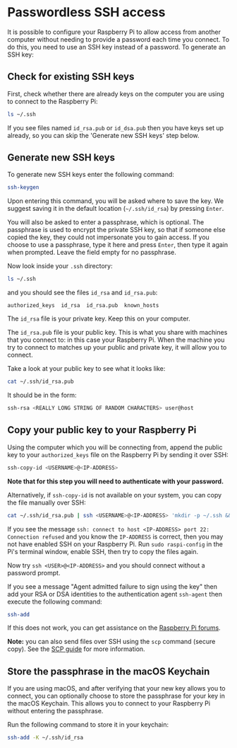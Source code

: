 # Passwordless SSH access

It is possible to configure your Raspberry Pi to allow access from another computer without needing to provide a password each time you connect. To do this, you need to use an SSH key instead of a password. To generate an SSH key:

## Check for existing SSH keys

First, check whether there are already keys on the computer you are using to connect to the Raspberry Pi:

```bash
ls ~/.ssh
```

If you see files named `id_rsa.pub` or `id_dsa.pub` then you have keys set up already, so you can skip the 'Generate new SSH keys' step below.

## Generate new SSH keys

To generate new SSH keys enter the following command:

```bash
ssh-keygen
```

Upon entering this command, you will be asked where to save the key. We suggest saving it in the default location (`~/.ssh/id_rsa`) by pressing `Enter`.

You will also be asked to enter a passphrase, which is optional. The passphrase is used to encrypt the private SSH key, so that if someone else copied the key, they could not impersonate you to gain access. If you choose to use a passphrase, type it here and press `Enter`, then type it again when prompted. Leave the field empty for no passphrase.

Now look inside your `.ssh` directory:

```bash
ls ~/.ssh
```

and you should see the files `id_rsa` and `id_rsa.pub`:

```
authorized_keys  id_rsa  id_rsa.pub  known_hosts
```

The `id_rsa` file is your private key. Keep this on your computer.

The `id_rsa.pub` file is your public key. This is what you share with machines that you connect to: in this case your Raspberry Pi. When the machine you try to connect to matches up your public and private key, it will allow you to connect.

Take a look at your public key to see what it looks like:

```bash
cat ~/.ssh/id_rsa.pub
```

It should be in the form:

```bash
ssh-rsa <REALLY LONG STRING OF RANDOM CHARACTERS> user@host
```

<a name="copy-your-public-key-to-your-raspberry-pi"></a>
## Copy your public key to your Raspberry Pi


Using the computer which you will be connecting from, append the public key to your `authorized_keys` file on the Raspberry Pi by sending it over SSH:

```bash
ssh-copy-id <USERNAME>@<IP-ADDRESS>
```

**Note that for this step you will need to authenticate with your password.**

Alternatively, if `ssh-copy-id` is not available on your system, you can copy the file manually over SSH:

```bash
cat ~/.ssh/id_rsa.pub | ssh <USERNAME>@<IP-ADDRESS> 'mkdir -p ~/.ssh && cat >> ~/.ssh/authorized_keys'
```

If you see the message `ssh: connect to host <IP-ADDRESS> port 22: Connection refused` and you know the `IP-ADDRESS` is correct, then you may not have enabled SSH on your Raspberry Pi. Run `sudo raspi-config` in the Pi's terminal window, enable SSH, then try to copy the files again.

Now try `ssh <USER>@<IP-ADDRESS>` and you should connect without a password prompt.

If you see a message "Agent admitted failure to sign using the key" then add your RSA or DSA identities to the authentication agent `ssh-agent` then execute the following command:

```bash
ssh-add
```

If this does not work, you can get assistance on the [Raspberry Pi forums](/forums/viewforum.php?f=63).

**Note:** you can also send files over SSH using the `scp` command (secure copy). See the [SCP guide](scp.md) for more information.

## Store the passphrase in the macOS Keychain

If you are using macOS, and after verifying that your new key allows you to connect, you can optionally choose to store the passphrase for your key in the macOS Keychain. This allows you to connect to your Raspberry Pi without entering the passphrase.

Run the following command to store it in your keychain:

```bash
ssh-add -K ~/.ssh/id_rsa
```
